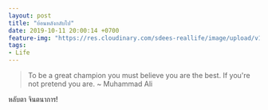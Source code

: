 ```yaml
---
layout: post
title: "ย้อนหลังกลับไป"
date: 2019-10-11 20:00:14 +0700
feature-img: "https://res.cloudinary.com/sdees-reallife/image/upload/v1555658919/sample_feature_img.png"
tags:
- Life
---
```

> To be a great champion you must believe you are the best. If you're not pretend you are. ~ Muhammad Ali

<i class="fa fa-child" style="color:plum"></i>

หลับตา จินตนาการ!
